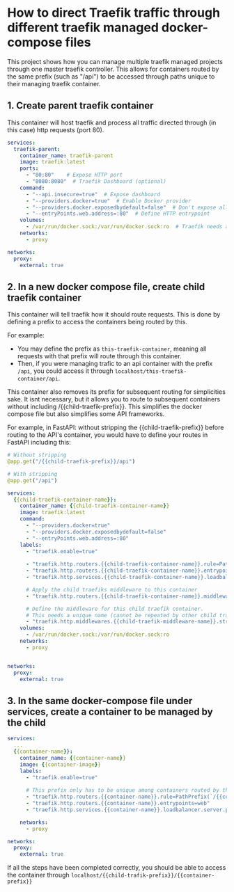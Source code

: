 # How to direct Traefik traffic through different traefik managed docker-compose files
This project shows how you can manage multiple traefik managed projects through one master traefik controller. This allows for containers routed by the same prefix (such as "/api") to be accessed through paths unique to their managing traefik container.


## 1. Create parent traefik container

This container will host traefik and process all traffic directed through (in this case) http requests (port 80). 

```yml
services:
  traefik-parent:
    container_name: traefik-parent
    image: traefik:latest
    ports:
      - "80:80"    # Expose HTTP port
      - "8080:8080"  # Traefik Dashboard (optional)
    command:
      - "--api.insecure=true"  # Expose dashboard
      - "--providers.docker=true"  # Enable Docker provider
      - "--providers.docker.exposedbydefault=false"  # Don't expose all services by default
      - "--entryPoints.web.address=:80"  # Define HTTP entrypoint
    volumes:
      - /var/run/docker.sock:/var/run/docker.sock:ro  # Traefik needs access to Docker socket
    networks:
      - proxy

networks:
  proxy:
    external: true

```
## 2. In a new docker compose file, create child traefik container
This container will tell traefik how it should route requests. This is done by defining a prefix to access the containers being routed by this. 

For example: 
- You may define the prefix as `this-traefik-container`, meaning all requests with that prefix will route through this container.
- Then, if you were managing trafic to an api container with the prefix `/api`, you could access it through `localhost/this-traefik-container/api`. 

This container also removes its prefix for subsequent routing for simplicities sake. It isnt necessary, but it allows you to route to subsequent containers without including /{{child-traefik-prefix}}. This simplifies the docker compose file but also simplifies some API frameworks.

For example, in FastAPI: without stripping the {{child-traefik-prefix}} before routing to the API's container, you would have to define your routes in FastAPI including this:
```python
# Without stripping
@app.get("/{{child-traefik-prefix}}/api")

# With stripping
@app.get("/api")
```
```yml
services:
  {{child-traefik-container-name}}:
    container_name: {{child-traefik-container-name}}
    image: traefik:latest
    command:
      - "--providers.docker=true"
      - "--providers.docker.exposedbydefault=false"
      - "--entryPoints.web.address=:80"
    labels:
      - "traefik.enable=true"
      
      - "traefik.http.routers.{{child-traefik-container-name}}.rule=PathPrefix(`/{{child-traefik-prefix}}`)"
      - "traefik.http.routers.{{child-traefik-container-name}}.entrypoints=web"
      - "traefik.http.services.{{child-traefik-container-name}}.loadbalancer.server.port=80" 

      # Apply the child traefiks middleware to this container
      - "traefik.http.routers.{{child-traefik-container-name}}.middlewares={{child-traefik-middleware-name}}"

      # Define the middleware for this child traefik container. 
      # This needs a unique name (cannot be repeated by other child traefik containers)
      - "traefik.http.middlewares.{{child-traefik-middleware-name}}.stripprefix.prefixes=/{{child-traefik-prefix}}"
    volumes:
      - /var/run/docker.sock:/var/run/docker.sock:ro
    networks:
      - proxy


networks: 
  proxy:
    external: true
```

## 3. In the same docker-compose file under services, create a container to be managed by the child

```yml
services:
  ...
  {{container-name}}:
    container_name: {{container-name}}
    image: {{container-image}}
    labels:
      - "traefik.enable=true"
      
      # This prefix only has to be unique among containers routed by this traefik container
      - "traefik.http.routers.{{container-name}}.rule=PathPrefix(`/{{container-prefix}}`)"
      - "traefik.http.routers.{{container-name}}.entrypoints=web"
      - "traefik.http.services.{{container-name}}.loadbalancer.server.port={{port to access within the container, e.g. 5000}}"

    networks:
      - proxy

networks: 
  proxy:
    external: true
```

If all the steps have been completed correctly, you should be able to access the container through `localhost/{{child-trafik-prefix}}/{{container-prefix}}`